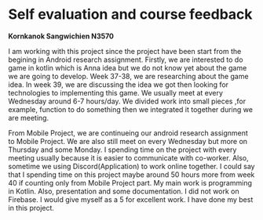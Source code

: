 # Self evaluation and course feedback
**Kornkanok Sangwichien N3570**

I am working with this project since the project have been start from the begining in Android research assignment. 
Firstly, we are interested to do game in kotlin which is Anna idea but we do not know yet about the game we are going to develop. 
Week 37-38, we are researching about the game idea. In week 39, we are discussing the idea we got then looking for technologies to implementing this game.
We usually meet at every Wednesday around 6-7 hours/day. We divided work into small pieces ,for example, function to do something then we integrated it together during we are meeting.

From Mobile Project, we are continueing our android research assignment to Mobile Project. We are also still meet on every Wednesday but more on Thursday and some Monday.
I spending time on the project with every meeting usually because it is easier to communicate with co-worker. Also, sometime we using Discord(Application) to work online together.
I could say that I spending time on this project maybe around 50 hours more from week 40 if counting only from Mobile Project part.
My main work is programming in Kotlin. Also, presentation and some documentation. I did not work on Firebase.
I would give myself as a 5 for excellent work. I have done my best in this project.


